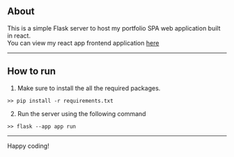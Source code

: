## About
This is a simple Flask server to host my portfolio SPA web application built in react.   
You can view my react app frontend application [here](https://github.com/M-ArafatZaman/ArafatZamanDev)

---

## How to run

1. Make sure to install the all the required packages.

```
>> pip install -r requirements.txt
```

2. Run the server using the following command

```
>> flask --app app run
```

---

Happy coding!


